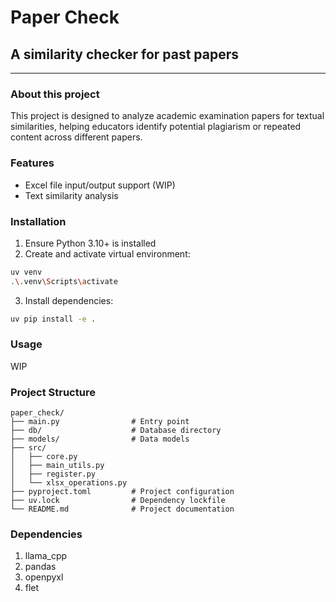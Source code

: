 # Paper Check

## A similarity checker for past papers

---

### About this project

This project is designed to analyze academic examination papers for textual similarities, helping educators identify potential plagiarism or repeated content across different papers.

### Features

- Excel file input/output support (WIP)
- Text similarity analysis

### Installation

1. Ensure Python 3.10+ is installed
2. Create and activate virtual environment:

```bash
uv venv
.\.venv\Scripts\activate
```

3. Install dependencies:

```bash
uv pip install -e .
```

### Usage

WIP

### Project Structure

```
paper_check/
├── main.py                # Entry point
├── db/                    # Database directory
├── models/                # Data models
├── src/
│   ├── core.py
│   ├── main_utils.py
│   ├── register.py
│   └── xlsx_operations.py
├── pyproject.toml         # Project configuration
├── uv.lock                # Dependency lockfile
└── README.md              # Project documentation
```

### Dependencies

1. llama_cpp
2. pandas
3. openpyxl
4. flet
